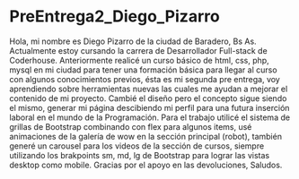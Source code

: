 # PreEntrega2_Diego_Pizarro
Hola, mi nombre es Diego Pizarro de la ciudad de Baradero, Bs As. Actualmente estoy cursando la carrera de Desarrollador Full-stack de Coderhouse.
Anteriormente realicé un curso básico de html, css, php, mysql en mi ciudad para tener una formación básica para llegar al curso con algunos conocimientos previos,
ésta es mi segunda pre entrega, voy aprendiendo sobre herramientas nuevas las cuales me ayudan a mejorar el contenido de mi proyecto.
Cambié el diseño pero el concepto sigue siendo el mismo, generar mi página descibiendo mi perfil para una futura inserción laboral en el mundo de la Programación.
Para el trabajo utilicé el sistema de grillas de Bootstrap combinando con flex para algunos items, usé animaciones de la galería de wow en la sección principal (robot),
también generé un carousel para los videos de la sección de cursos, siempre utilizando los brakpoints sm, md, lg de Bootstrap para lograr las vistas desktop como mobile.
Gracias por el apoyo en las devoluciones, Saludos.

